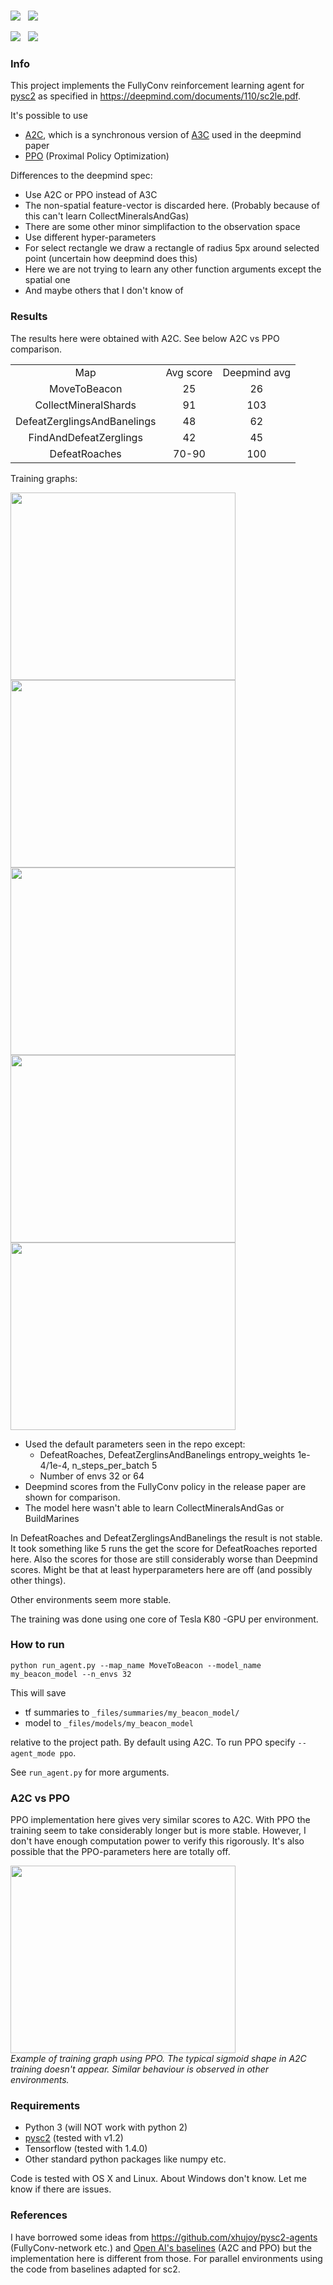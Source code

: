 ###
![](https://media.giphy.com/media/3ov9jITJiJzk9BZUys/giphy.gif)&nbsp;&nbsp;
![](https://media.giphy.com/media/l1J9rVfQSbqAM8rm0/giphy.gif)

![](https://media.giphy.com/media/l1J9sZ8SV7WZjV70s/giphy.gif)&nbsp;&nbsp;
![](https://media.giphy.com/media/3ohhwLxfeO2l0hJa3S/giphy.gif)


### Info

This project implements the FullyConv reinforcement learning agent
for [pysc2](https://github.com/deepmind/pysc2/)
as specified in https://deepmind.com/documents/110/sc2le.pdf.

It's possible to use
- [A2C](https://blog.openai.com/baselines-acktr-a2c/), which is a synchronous version of [A3C](https://arxiv.org/abs/1602.01783) used in the deepmind paper
- [PPO](https://arxiv.org/pdf/1707.06347.pdf) (Proximal Policy Optimization)

Differences to the deepmind spec:
- Use A2C or PPO instead of A3C
- The non-spatial feature-vector is discarded here. (Probably because of this can't learn CollectMineralsAndGas)
- There are some other minor simplifaction to the observation space
- Use different hyper-parameters
- For select rectangle we draw a rectangle of radius 5px around selected point (uncertain how deepmind does this)
- Here we are not trying to learn any other function arguments except the spatial one
- And maybe others that I don't know of

### Results
The results here were obtained with A2C. See below A2C vs PPO comparison.

<table align="center">
  <tr>
        <td align="center">Map</td>
        <td align="center">Avg score</td>
        <td align="center">Deepmind avg</td>
    </tr>
    <tr>
        <td align="center">MoveToBeacon</td>
        <td align="center">25</td>
        <td align="center">26</td>
    </tr>
    <tr>
        <td align="center">CollectMineralShards</td>
        <td align="center">91</td>
        <td align="center">103</td>
    </tr>
    <tr>
      <td align="center">DefeatZerglingsAndBanelings</td>
      <td align="center">48</td>
      <td align="center">62</td>
    </tr>
    <tr>
      <td align="center">FindAndDefeatZerglings</td>
      <td align="center">42</td>
      <td align="center">45</td>
    </tr>
    <tr>
      <td align="center">DefeatRoaches</td>
      <td align="center">70-90</td>
      <td align="center">100</td>
    </tr>
</table>

Training graphs:

<p float="left">
<img src="https://image.ibb.co/ih8bT6/Collect_Mineral_Shards.png" width="360" height="300">
<img src="https://preview.ibb.co/cCbfo6/Find_And_Defeat_Zerglings.png" width="360" height="300">
<img src="https://image.ibb.co/cRaZFm/Move_To_Beacon.png" width="360" height="300">
<img src="https://image.ibb.co/m4qRfm/Defeat_Roaches.png" width="360" height="300">
<img src="https://preview.ibb.co/kuY1D6/Defeat_Zerglings_And_Banelings.png" width="360" height="300">
</p>


* Used the default parameters seen in the repo except:
  * DefeatRoaches, DefeatZerglinsAndBanelings entropy_weights 1e-4/1e-4, n_steps_per_batch 5
  * Number of envs 32 or 64
* Deepmind scores from the FullyConv policy in the release paper are shown for comparison.
* The model here wasn't able to learn CollectMineralsAndGas or BuildMarines

In DefeatRoaches and DefeatZerglingsAndBanelings the result is not stable.
It took something like 5 runs the get the score for DefeatRoaches reported here.
Also the scores for those are still considerably worse than Deepmind scores.
Might be that at least hyperparameters here are off (and possibly other things).

Other environments seem more stable.

The training was done using one core of Tesla K80 -GPU per environment.

### How to run
`python run_agent.py --map_name MoveToBeacon --model_name my_beacon_model --n_envs 32`

This will save
- tf summaries to `_files/summaries/my_beacon_model/`
- model to `_files/models/my_beacon_model`

relative to the project path.
By default using A2C. To run PPO specify `--agent_mode ppo`.

See `run_agent.py` for more arguments.

### A2C vs PPO
PPO implementation here gives very similar scores to A2C.
With PPO the training seem to take considerably longer but is more stable.
However, I don't have enough computation power to verify this rigorously.
It's also possible that the PPO-parameters here are totally off.

<img src="https://image.ibb.co/dEB0A6/Screen_Shot_2560_11_17_at_11_31_25_AM.png" width="360" height="300">
<br>
<em>
Example of training graph using PPO.
The typical sigmoid shape in A2C training doesn't appear.
Similar behaviour is observed in other environments.
</em>

### Requirements
- Python 3 (will NOT work with python 2)
- [pysc2](https://github.com/deepmind/pysc2/) (tested with v1.2)
- Tensorflow (tested with 1.4.0)
- Other standard python packages like numpy etc.

Code is tested with OS X and Linux. About Windows don't know.
Let me know if there are issues.

### References
I have borrowed some ideas from https://github.com/xhujoy/pysc2-agents (FullyConv-network etc.)
and [Open AI's baselines](https://github.com/openai/baselines/) (A2C and PPO) but the implementation here is different from those.
For parallel environments using the code from baselines adapted for sc2.